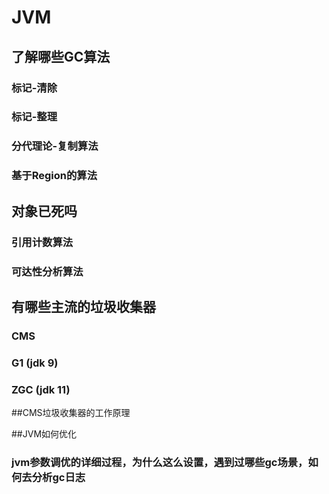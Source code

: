 # JVM

## 了解哪些GC算法

### 标记-清除

### 标记-整理

### 分代理论-复制算法

### 基于Region的算法

## 对象已死吗

### 引用计数算法

### 可达性分析算法

## 有哪些主流的垃圾收集器

### CMS

### G1 (jdk 9)

### ZGC (jdk 11)

##CMS垃圾收集器的工作原理

##JVM如何优化

### jvm参数调优的详细过程，为什么这么设置，遇到过哪些gc场景，如何去分析gc日志



## 